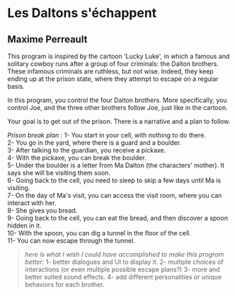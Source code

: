 # Les Daltons s'échappent

## Maxime Perreault

This program is inspired by the cartoon 'Lucky Luke', in which a famous and solitary cowboy runs after a group of four criminals: the Dalton brothers. These infamous criminals are ruthless, but not wise. Indeed, they keep ending up at the prison state, where they attempt to escape on a regular basis.

In this program, you control the four Dalton brothers. More specifically, you control
Joe, and the three other brothers follow Joe, just like in the cartoon.

Your goal is to get out of the prison. There is a narrative and a plan to follow.

_Prison break plan :_
1- You start in your cell, with nothing to do there.  
2- You go in the yard, where there is a guard and a boulder.  
3- After talking to the guardian, you receive a pickaxe.  
4- With the pickaxe, you can break the boulder.  
5- Under the boulder is a letter from Ma Dalton (the characters' mother). It says she will be visiting them soon.  
6- Going back to the cell, you need to sleep to skip a few days until Ma is visiting.  
7- On the day of Ma's visit, you can access the visit room, where you can interact with her.  
8- She gives you bread.  
9- Going back to the cell, you can eat the bread, and then discover a spoon hidden in it.  
10- With the spoon, you can dig a tunnel in the floor of the cell.  
11- You can now escape through the tunnel.

> _here is what I wish I could have accomplished to make this program better:_
> 1- better dialogues and UI to display it.
> 2- multiple choices of interactions (or even multiple possible escape plans?)
> 3- more and better suited sound effects.
> 4- add different personalities or unique behaviors for each brother.
